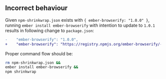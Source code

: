 ## Incorrect behaviour

Given `npm-shrinkwrap.json` exists with `{ ember-browserify: "1.0.0" }`, running `ember install ember-browserify` with intention to update to `1.0.1` results in following change to `package.json`:

```diff
-    "ember-browserify": "1.0.0",
+    "ember-browserify": "https://registry.npmjs.org/ember-browserify/-/ember-browserify-1.0.0.tgz",
```

Proper command flow should be:

```sh
rm npm-shrinkwrap.json &&
ember install ember-browserify &&
npm shrinkwrap
```
